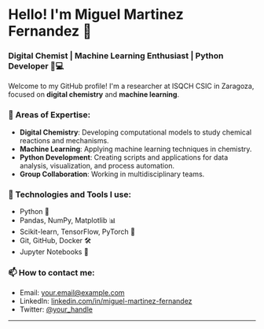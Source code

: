 # Hello! I'm Miguel Martinez Fernandez 👋

### Digital Chemist | Machine Learning Enthusiast | Python Developer 🧪💻

Welcome to my GitHub profile! I'm a researcher at ISQCH CSIC in Zaragoza, focused on **digital chemistry** and **machine learning**. 

### 🔬 Areas of Expertise:
- **Digital Chemistry**: Developing computational models to study chemical reactions and mechanisms.
- **Machine Learning**: Applying machine learning techniques in chemistry.
- **Python Development**: Creating scripts and applications for data analysis, visualization, and process automation.
- **Group Collaboration**: Working in multidisciplinary teams.

### 🚀 Technologies and Tools I use:
- Python 🐍
- Pandas, NumPy, Matplotlib 📊
- Scikit-learn, TensorFlow, PyTorch 🤖
- Git, GitHub, Docker 🛠️
- Jupyter Notebooks 📓


### 📫 How to contact me:
- Email: [your.email@example.com](mailto:your.email@example.com)
- LinkedIn: [linkedin.com/in/miguel-martinez-fernandez](link)
- Twitter: [@your_handle](link)

---
